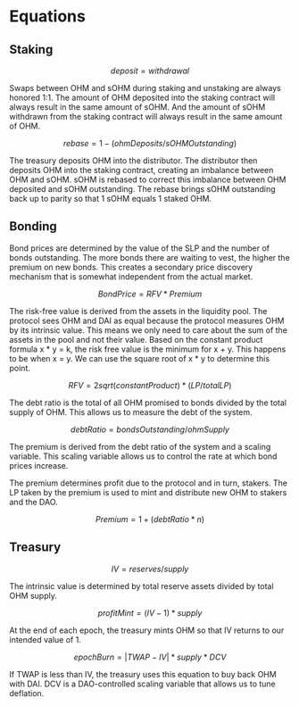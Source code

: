 # Equations

## Staking

$$
deposit = withdrawal
$$

Swaps between OHM and sOHM during staking and unstaking are always honored 1:1.
The amount of OHM deposited into the staking contract will always result in the
same amount of sOHM. And the amount of sOHM withdrawn from the staking contract
will always result in the same amount of OHM.

$$
rebase = 1 - ( ohmDeposits / sOHMOutstanding )
$$

The treasury deposits OHM into the distributor. The distributor then deposits
OHM into the staking contract, creating an imbalance between OHM and sOHM. sOHM
is rebased to correct this imbalance between OHM deposited and sOHM outstanding.
The rebase brings sOHM outstanding back up to parity so that 1 sOHM equals 1
staked OHM.

## Bonding

Bond prices are determined by the value of the SLP and the number of bonds
outstanding. The more bonds there are waiting to vest, the higher the premium on
new bonds. This creates a secondary price discovery mechanism that is somewhat
independent from the actual market.

$$
Bond Price = RFV * Premium
$$

The risk-free value is derived from the assets in the liquidity pool. The
protocol sees OHM and DAI as equal because the protocol measures OHM by its
intrinsic value. This means we only need to care about the sum of the assets in
the pool and not their value. Based on the constant product formula x \* y = k,
the risk free value is the minimum for x + y. This happens to be when x = y. We
can use the square root of x \* y to determine this point.

$$
RFV=2sqrt(constantProduct) *(LP/totalLP)
$$

The debt ratio is the total of all OHM promised to bonds divided by the total
supply of OHM. This allows us to measure the debt of the system.

$$
debt Ratio = bondsOutstanding/ohmSupply
$$

The premium is derived from the debt ratio of the system and a scaling variable.
This scaling variable allows us to control the rate at which bond prices
increase.

The premium determines profit due to the protocol and in turn, stakers. The LP
taken by the premium is used to mint and distribute new OHM to stakers and the
DAO.

$$
Premium = 1 + (debt Ratio * n)
$$

## Treasury

$$
IV = reserves/supply
$$

The intrinsic value is determined by total reserve assets divided by total OHM
supply.

$$
profitMint =(IV-1)*supply
$$

At the end of each epoch, the treasury mints OHM so that IV returns to our
intended value of 1.

$$
epochBurn=|TWAP-IV|*supply*DCV
$$

If TWAP is less than IV, the treasury uses this equation to buy back OHM with DAI. DCV is a DAO-controlled scaling variable that allows us to
tune deflation.
